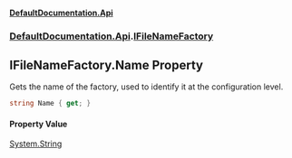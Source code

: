 #### [DefaultDocumentation.Api](index.md 'index')
### [DefaultDocumentation.Api](index.md#DefaultDocumentation.Api 'DefaultDocumentation.Api').[IFileNameFactory](IFileNameFactory.md 'DefaultDocumentation.Api.IFileNameFactory')

## IFileNameFactory.Name Property

Gets the name of the factory, used to identify it at the configuration level.

```csharp
string Name { get; }
```

#### Property Value
[System.String](https://docs.microsoft.com/en-us/dotnet/api/System.String 'System.String')